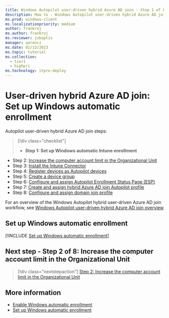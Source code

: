 ```yaml
---
title: Windows Autopilot user-driven hybrid Azure AD join - Step 1 of 8 - Set up Windows automatic enrollment in Intune
description: How to - Windows Autopilot user-driven hybrid Azure AD join - Step 1 of 8 - Set up Windows automatic enrollment in Intune.
ms.prod: windows-client
ms.localizationpriority: medium
author: frankroj
ms.author: frankroj
ms.reviewer: jubaptis
manager: aaroncz
ms.date: 02/13/2023
ms.topic: tutorial
ms.collection: 
  - tier1
  - highpri
ms.technology: itpro-deploy
---
```


# User-driven hybrid Azure AD join: Set up Windows automatic enrollment

Autopilot user-driven hybrid Azure AD join steps:
> [!div class="checklist"]
> - **Step 1: Set up Windows automatic Intune enrollment**
- Step 2: [Increase the computer account limit in the Organizational Unit](hybrid-azure-ad-join-computer-account-limit.md)
- Step 3: [Install the Intune Connector](hybrid-azure-ad-join-intune-connector.md)
- Step 4: [Register devices as Autopilot devices](hybrid-azure-ad-join-register-device.md)
- Step 5: [Create a device group](hybrid-azure-ad-join-device-group.md)
- Step 6: [Configure and assign Autopilot Enrollment Status Page (ESP)](hybrid-azure-ad-join-esp.md)
- Step 7: [Create and assign hybrid Azure AD join Autopilot profile](hybrid-azure-ad-join-autopilot-profile.md)
- Step 8: [Configure and assign domain join profile](hybrid-azure-ad-join-domain-join-profile.md)

For an overview of the Windows Autopilot hybrid user-driven Azure AD join workflow, see [Windows Autopilot user-driven hybrid Azure AD join overview](hybrid-azure-ad-join-workflow.md)

## Set up Windows automatic enrollment

[!INCLUDE [Set up Windows automatic enrollment](../includes/windows-automatic-enrollment.md)]

## Next step - Step 2 of 8: Increase the computer account limit in the Organizational Unit

> [!div class="nextstepaction"]
> [Step 2: Increase the computer account limit in the Organizational Unit](hybrid-azure-ad-join-computer-account-limit.md)

## More information

- [Enable Windows automatic enrollment](/mem/intune/enrollment/windows-enroll#enable-windows-automatic-enrollment)
- [Set up Windows automatic enrollment](/mem/autopilot/windows-autopilot-hybrid#set-up-windows-automatic-enrollment)
